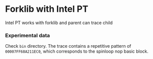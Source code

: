 # Forklib with Intel PT

Intel PT works with forklib and parent can trace child

### Experimental data

Check `bin` directory. The trace contains a repetitive pattern of `00007FF68A211EC0`, which corresponds to the spinloop nop basic block.
